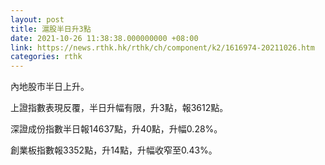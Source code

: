```yaml
---
layout: post
title: 滬股半日升3點
date: 2021-10-26 11:38:38.000000000 +08:00
link: https://news.rthk.hk/rthk/ch/component/k2/1616974-20211026.htm
categories: rthk
---
```


內地股市半日上升。

上證指數表現反覆，半日升幅有限，升3點，報3612點。

深證成份指數半日報14637點，升40點，升幅0.28%。

創業板指數報3352點，升14點，升幅收窄至0.43%。
